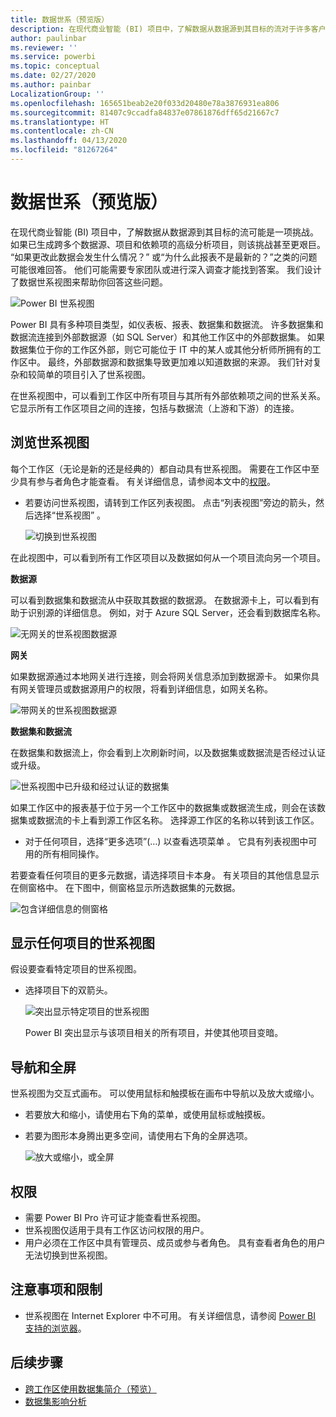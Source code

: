 ```yaml
---
title: 数据世系（预览版）
description: 在现代商业智能 (BI) 项目中，了解数据从数据源到其目标的流对于许多客户来说是一项重要挑战。
author: paulinbar
ms.reviewer: ''
ms.service: powerbi
ms.topic: conceptual
ms.date: 02/27/2020
ms.author: painbar
LocalizationGroup: ''
ms.openlocfilehash: 165651beab2e20f033d20480e78a3876931ea806
ms.sourcegitcommit: 81407c9ccadfa84837e07861876dff65d21667c7
ms.translationtype: HT
ms.contentlocale: zh-CN
ms.lasthandoff: 04/13/2020
ms.locfileid: "81267264"
---
```

# <a name="data-lineage-preview"></a>数据世系（预览版）
在现代商业智能 (BI) 项目中，了解数据从数据源到其目标的流可能是一项挑战。 如果已生成跨多个数据源、项目和依赖项的高级分析项目，则该挑战甚至更艰巨。 “如果更改此数据会发生什么情况？” 或“为什么此报表不是最新的？”之类的问题 可能很难回答。 他们可能需要专家团队或进行深入调查才能找到答案。 我们设计了数据世系视图来帮助你回答这些问题。

![Power BI 世系视图](media/service-data-lineage/service-data-lineage-view.png)
 
Power BI 具有多种项目类型，如仪表板、报表、数据集和数据流。 许多数据集和数据流连接到外部数据源（如 SQL Server）和其他工作区中的外部数据集。 如果数据集位于你的工作区外部，则它可能位于 IT 中的某人或其他分析师所拥有的工作区中。 最终，外部数据源和数据集导致更加难以知道数据的来源。 我们针对复杂和较简单的项目引入了世系视图。

在世系视图中，可以看到工作区中所有项目与其所有外部依赖项之间的世系关系。 它显示所有工作区项目之间的连接，包括与数据流（上游和下游）的连接。

## <a name="explore-lineage-view"></a>浏览世系视图

每个工作区（无论是新的还是经典的）都自动具有世系视图。 需要在工作区中至少具有参与者角色才能查看。 有关详细信息，请参阅本文中的[权限](#permissions)。

* 若要访问世系视图，请转到工作区列表视图。 点击“列表视图”旁边的箭头，然后选择“世系视图”   。

   ![切换到世系视图](media/service-data-lineage/service-data-lineage-view-select.png)

在此视图中，可以看到所有工作区项目以及数据如何从一个项目流向另一个项目。

**数据源**

可以看到数据集和数据流从中获取其数据的数据源。 在数据源卡上，可以看到有助于识别源的详细信息。 例如，对于 Azure SQL Server，还会看到数据库名称。

![无网关的世系视图数据源](media/service-data-lineage/service-data-lineage-data-source-card.png)
 
**网关**

如果数据源通过本地网关进行连接，则会将网关信息添加到数据源卡。 如果你具有网关管理员或数据源用户的权限，将看到详细信息，如网关名称。

![带网关的世系视图数据源](media/service-data-lineage/service-data-lineage-data-gateway-card.png)

**数据集和数据流**
 
在数据集和数据流上，你会看到上次刷新时间，以及数据集或数据流是否经过认证或升级。

![世系视图中已升级和经过认证的数据集](media/service-data-lineage/service-data-lineage-promoted-certified.png)
 
如果工作区中的报表基于位于另一个工作区中的数据集或数据流生成，则会在该数据集或数据流的卡上看到源工作区名称。 选择源工作区的名称以转到该工作区。

* 对于任何项目，选择“更多选项”(…) 以查看选项菜单  。 它具有列表视图中可用的所有相同操作。

若要查看任何项目的更多元数据，请选择项目卡本身。 有关项目的其他信息显示在侧窗格中。 在下图中，侧窗格显示所选数据集的元数据。

![包含详细信息的侧窗格](media/service-data-lineage/service-data-lineage-side-pane.png)
 
## <a name="show-lineage-for-any-artifact"></a>显示任何项目的世系视图 

假设要查看特定项目的世系视图。

* 选择项目下的双箭头。

   ![突出显示特定项目的世系视图](media/service-data-lineage/service-data-lineage-specific-artifact.png)

   Power BI 突出显示与该项目相关的所有项目，并使其他项目变暗。 

## <a name="navigation-and-full-screen"></a>导航和全屏 

世系视图为交互式画布。 可以使用鼠标和触摸板在画布中导航以及放大或缩小。

* 若要放大和缩小，请使用右下角的菜单，或使用鼠标或触摸板。
* 若要为图形本身腾出更多空间，请使用右下角的全屏选项。 

    ![放大或缩小，或全屏](media/service-data-lineage/service-data-lineage-zoom.png)

## <a name="permissions"></a>权限

* 需要 Power BI Pro 许可证才能查看世系视图。
* 世系视图仅适用于具有工作区访问权限的用户。
* 用户必须在工作区中具有管理员、成员或参与者角色。 具有查看者角色的用户无法切换到世系视图。


## <a name="considerations-and-limitations"></a>注意事项和限制

- 世系视图在 Internet Explorer 中不可用。 有关详细信息，请参阅 [Power BI 支持的浏览器](../power-bi-browsers.md)。

## <a name="next-steps"></a>后续步骤

* [跨工作区使用数据集简介（预览）](../service-datasets-across-workspaces.md)
* [数据集影响分析](service-dataset-impact-analysis.md)
